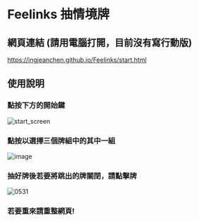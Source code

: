 # Feelinks 抽情境牌
## 網頁連結 (請用電腦打開，目前沒有寫行動版)
https://ingjeanchen.github.io/Feelinks/start.html

## 使用說明
### 點按下方的開始鍵
![start_screen](https://user-images.githubusercontent.com/80530958/171156627-5346dbf3-9984-4a0f-92c5-93cfd5346e70.png)

### 點按以選擇三個牌組中的其中一組
![image](https://user-images.githubusercontent.com/80530958/171156822-b32ad36a-1055-4984-bc62-4f59d2eb9156.png)

### 抽好牌後若要將跳出的牌關閉，請點擊牌
![0531](https://user-images.githubusercontent.com/80530958/171158263-65c90e98-4d93-4403-9eab-b52aaec03fe6.png)

### 若要重來請重整網頁!
